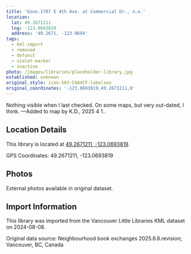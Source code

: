 ```yaml
---
title: 'Gone.1707 E 4th Ave. at Commercial Dr., n.e.'
location:
  lat: 49.2671211
  lng: -123.0693819
  address: '49.2671, -123.0694'
tags:
  - kml-import
  - removed
  - defunct
  - violet-marker
  - inactive
photo: /images/libraries/placeholder-library.jpg
established: unknown
original_style: icon-503-C6A4CF-labelson
original_coordinates: '-123.0693819,49.2671211,0'
---
```

Nothing visible when I last checked.
On some maps, but very out-dated, I think.
—Added to map by K.D., 2025 4 1..

## Location Details

This library is located at [49.2671211, -123.0693819](https://www.google.com/maps?q=49.2671211,-123.0693819).

GPS Coordinates: 49.2671211, -123.0693819

## Photos

External photos available in original dataset.

## Import Information

This library was imported from the Vancouver Little Libraries KML dataset on 2024-08-08.

Original data source: Neighbourhood book exchanges 2025.8.6.revision; Vancouver, BC, Canada
